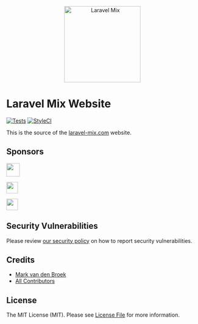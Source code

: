 <p align="center">
  <a href="https://laravel-mix.com/docs">
      <img src="https://laravel-mix.com/svg/laravel-mix-logo.svg" alt="Laravel Mix" width="200">
  </a>
</p>

# Laravel Mix Website

[![Tests][ico-tests]][link-tests]
[![StyleCI][ico-style-ci]][link-style-ci]

This is the source of the [laravel-mix.com][link-website] website.

## Sponsors

<p>
  <a href="https://m.do.co/c/7a24c68b1e6d">
    <img src="https://opensource.nyc3.cdn.digitaloceanspaces.com/attribution/assets/SVG/DO_Logo_horizontal_blue.svg" height="35px">
  </a>
</p>

<p>
   <a href="https://ohdear.app">
    <img src="https://laravel-mix.com/svg/oh-dear-logo.svg" height="30px">
  </a>
</p>

<p>
  <a href="https://usefathom.com/ref/FI15PB">
    <img src="https://laravel-mix.com/svg/fathom-analytics-logo.svg" height="30px">
  </a>
</p>

## Security Vulnerabilities

Please review [our security policy](../../security/policy) on how to report security vulnerabilities.

## Credits

- [Mark van den Broek](https://github.com/mvdnbrk)
- [All Contributors](../../contributors)

## License

The MIT License (MIT). Please see [License File](LICENSE.md) for more information.

[link-website]: https://laravel-mix.com
[ico-tests]: https://img.shields.io/github/workflow/status/mvdnbrk/laravel-mix.com/tests/main?label=tests&style=flat-square
[link-tests]: https://github.com/mvdnbrk/laravel-mix.com/actions?query=workflow%3Atests
[ico-style-ci]: https://styleci.io/repos/142707290/shield?branch=master
[link-style-ci]: https://styleci.io/repos/142707290
